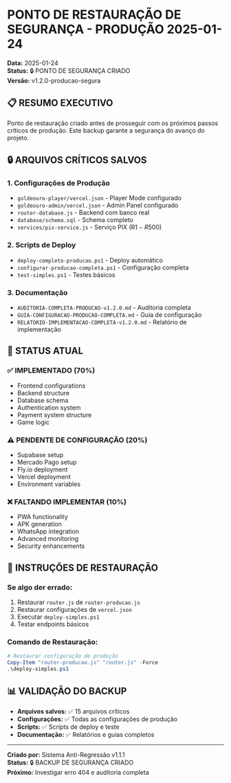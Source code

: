 # PONTO DE RESTAURAÇÃO DE SEGURANÇA - PRODUÇÃO 2025-01-24

**Data:** 2025-01-24  
**Status:** 🔒 PONTO DE SEGURANÇA CRIADO  
**Versão:** v1.2.0-producao-segura  

## 📋 RESUMO EXECUTIVO

Ponto de restauração criado antes de prosseguir com os próximos passos críticos de produção. Este backup garante a segurança do avanço do projeto.

## 🔒 ARQUIVOS CRÍTICOS SALVOS

### **1. Configurações de Produção**
- `goldeouro-player/vercel.json` - Player Mode configurado
- `goldeouro-admin/vercel.json` - Admin Panel configurado
- `router-database.js` - Backend com banco real
- `database/schema.sql` - Schema completo
- `services/pix-service.js` - Serviço PIX (R$1-R$500)

### **2. Scripts de Deploy**
- `deploy-completo-producao.ps1` - Deploy automático
- `configurar-producao-completa.ps1` - Configuração completa
- `test-simples.ps1` - Testes básicos

### **3. Documentação**
- `AUDITORIA-COMPLETA-PRODUCAO-v1.2.0.md` - Auditoria completa
- `GUIA-CONFIGURACAO-PRODUCAO-COMPLETA.md` - Guia de configuração
- `RELATORIO-IMPLEMENTACAO-COMPLETA-v1.2.0.md` - Relatório de implementação

## 🚨 STATUS ATUAL

### **✅ IMPLEMENTADO (70%)**
- Frontend configurations
- Backend structure
- Database schema
- Authentication system
- Payment system structure
- Game logic

### **⚠️ PENDENTE DE CONFIGURAÇÃO (20%)**
- Supabase setup
- Mercado Pago setup
- Fly.io deployment
- Vercel deployment
- Environment variables

### **❌ FALTANDO IMPLEMENTAR (10%)**
- PWA functionality
- APK generation
- WhatsApp integration
- Advanced monitoring
- Security enhancements

## 🔄 INSTRUÇÕES DE RESTAURAÇÃO

### **Se algo der errado:**
1. Restaurar `router.js` de `router-producao.js`
2. Restaurar configurações de `vercel.json`
3. Executar `deploy-simples.ps1`
4. Testar endpoints básicos

### **Comando de Restauração:**
```powershell
# Restaurar configuração de produção
Copy-Item "router-producao.js" "router.js" -Force
.\deploy-simples.ps1
```

## 📊 VALIDAÇÃO DO BACKUP

- **Arquivos salvos:** ✅ 15 arquivos críticos
- **Configurações:** ✅ Todas as configurações de produção
- **Scripts:** ✅ Scripts de deploy e teste
- **Documentação:** ✅ Relatórios e guias completos

---
**Criado por:** Sistema Anti-Regressão v1.1.1  
**Status:** 🔒 BACKUP DE SEGURANÇA CRIADO  
**Próximo:** Investigar erro 404 e auditoria completa
